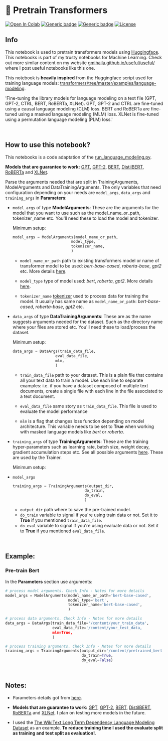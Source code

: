 # :dog: Pretrain Transformers


[![Open In Colab](https://colab.research.google.com/assets/colab-badge.svg)](https://colab.research.google.com/drive/14KCDms4YLrE7Ekxl9VtrdT229UTDyim3#offline=true&sandboxMode=true)
[![Generic badge](https://img.shields.io/badge/GitHub-Source-greensvg)](https://github.com/gmihaila/machine_learning_things/blob/master/tutorial_notebooks/pretrain_transformer.ipynb)
[![Generic badge](https://img.shields.io/badge/Download-Notebook-red.svg)](https://dl.dropbox.com/s/ihtxu3k70mj37pj/pretrain_transformer.ipynb?dl=1)
[![License](https://img.shields.io/badge/License-Apache%202.0-blue.svg)](https://opensource.org/licenses/Apache-2.0)


## Info

This notebook is used to pretrain transformers models using [Huggingface](https://huggingface.co/transformers/). This notebooks is part of my trusty notebooks for Machine Learning. Check out more similar content on my website [gmihaila.github.io/useful/useful/](https://gmihaila.github.io/useful/useful/) where I post useful notebooks like this one.

This notebook is **heavily inspired** from the Huggingface script used for training language models: [transformers/tree/master/examples/language-modeling](https://github.com/huggingface/transformers/tree/master/examples/language-modeling).

'Fine-tuning the library models for language modeling on a text file (GPT, GPT-2, CTRL, BERT, RoBERTa, XLNet).
GPT, GPT-2 and CTRL are fine-tuned using a causal language modeling (CLM) loss. BERT and RoBERTa are fine-tuned
using a masked language modeling (MLM) loss. XLNet is fine-tuned using a permutation language modeling (PLM) loss.'

<br>

## How to use this notebook? 

This notebooks is a code adaptation of the [run_language_modeling.py](https://github.com/huggingface/transformers/blob/master/examples/language-modeling/run_language_modeling.py). 

**Models that are guarantee to work:** [GPT](https://huggingface.co/transformers/model_summary.html#original-gpt), [GPT-2](https://huggingface.co/transformers/model_summary.html#gpt-2), [BERT](https://huggingface.co/transformers/model_summary.html#bert), [DistilBERT](https://huggingface.co/transformers/model_summary.html#distilbert), [RoBERTa](https://huggingface.co/transformers/model_summary.html#roberta) and [XLNet](https://huggingface.co/transformers/model_summary.html#xlnet). 

Parse the arguments needed that are split in TrainingArguments, ModelArguments and DataTrainingArguments. The only variables that need configuration depending on your needs are `model_args`, `data_args` and `training_args` in **Parameters**:

* `model_args` of type **ModelArguments**: These are the arguments for the model that you want to use such as the model_name_or_path, tokenizer_name etc. You'll need these to load the model and tokenizer.

  Minimum setup:

  ```python
  model_args = ModelArguments(model_name_or_path, 
                            model_type,
                            tokenizer_name,
                            )
  ```

  * `model_name_or_path` path to existing transformers model or name of transformer model to be used: *bert-base-cased*, *roberta-base*, *gpt2* etc. More details [here](https://huggingface.co/transformers/pretrained_models.html).

  * `model_type` type of model used: *bert*, *roberta*, *gpt2*. More details [here](https://huggingface.co/transformers/pretrained_models.html).

  * `tokenizer_name` [tokenizer](https://huggingface.co/transformers/main_classes/tokenizer.html#tokenizer) used to process data for training the model. It usually has same name as `model_name_or_path`: *bert-base-cased*, *roberta-base*, *gpt2* etc.


* `data_args` of type **DataTrainingArguments**: These are as the name suggests arguments needed for the dataset. Such as the directory name where your files are stored etc. You'll need these to load/process the dataset.

  Minimum setup:

  ```python
  data_args = DataArgs(train_data_file,
                     eval_data_file,
                     mlm,
                     )
  ```
  
  * `train_data_file` path to your dataset. This is a plain file that contains all your text data to train a model. Use each line to separate examples: i.e. if you have a dataset composed of multiple  text documents, create a single file with each line in the file associated to a text document.

  * `eval_data_file` same story as `train_data_file`. This file is used to evaluate the model performance

  * `mlm` is a flag that changes loss function depending on model architecture. This variable needs to be set to **True** when working with masked language models like *bert* or *roberta*.



* `training_args` of type **TrainingArguments**: These are the training hyper-parameters such as learning rate, batch size, weight decay, gradient accumulation steps etc. See all possible arguments [here](https://github.com/huggingface/transformers/blob/master/src/transformers/training_args.py). These are used by the Trainer.

  Minimum setup:

* `model_args`
  ```python
  training_args = TrainingArguments(output_dir, 
                                  do_train, 
                                  do_eval,
                                  )
  ```

  * `output_dir` path where to save the pre-trained model.
  * `do_train` variable to signal if you're using train data or not. Set it to **True** if you mentioned `train_data_file`.
  * `do_eval` variable to signal if you're using evaluate data or not. Set it to **True** if you mentioned `eval_data_file`.

<br>

## Example:

### Pre-train Bert

In the **Parameters** section use arguments:

```python
# process model arguments. Check Info - Notes for more details
model_args = ModelArguments(model_name_or_path='bert-base-cased', 
                            model_type='bert',
                            tokenizer_name='bert-base-cased',
                            )

# process data arguments. Check Info - Notes for more details
data_args = DataArgs(train_data_file='/content/your_train_data',
                     eval_data_file='/content/your_test_data,
                     mlm=True,
                     )

# process training arguments. Check Info - Notes for more details
training_args = TrainingArguments(output_dir='/content/pretrained_bert', 
                                  do_train=True, 
                                  do_eval=False)
```


<br>

## Notes:
* Parameters details got from [here](https://github.com/patil-suraj/exploring-T5/blob/master/T5_on_TPU.ipynb).

* **Models that are guarantee to work:** [GPT](https://huggingface.co/transformers/model_summary.html#original-gpt), [GPT-2](https://huggingface.co/transformers/model_summary.html#gpt-2), [BERT](https://huggingface.co/transformers/model_summary.html#bert), [DistilBERT](https://huggingface.co/transformers/model_summary.html#distilbert), [RoBERTa](https://huggingface.co/transformers/model_summary.html#roberta) and [XLNet](https://huggingface.co/transformers/model_summary.html#xlnet). I plan on testing more models in the future.
* I used the [The WikiText Long Term Dependency Language Modeling Dataset](https://blog.einstein.ai/the-wikitext-long-term-dependency-language-modeling-dataset/) as an example. **To reduce training time I used the evaluate split as training and test split as evaluation!**.
